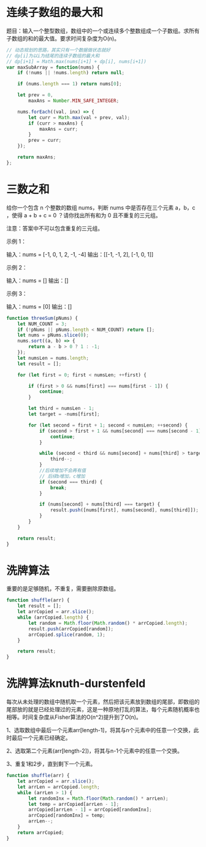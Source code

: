 # 连续子数组的最大和

题目：输入一个整型数组，数组中的一个或连续多个整数组成一个子数组。求所有子数组的和的最大值。要求时间复杂度为O(n)。

```js
// 动态规划的思路，其实只有一个数据做状态就好
// dp[i]为以i为结尾的连续子数组的最大和
// dp[i+1] = Math.max(nums[i+1] + dp[i], nums[i+1])
var maxSubArray = function(nums) {
    if (!nums || !nums.length) return null;

    if (nums.length === 1) return nums[0];

    let prev = 0,
        maxAns = Number.MIN_SAFE_INTEGER;

    nums.forEach((val, inx) => {
        let curr = Math.max(val + prev, val);
        if (curr > maxAns) {
            maxAns = curr;
        }
        prev = curr;
    });

    return maxAns;
};
```

# 三数之和

给你一个包含 n 个整数的数组 nums，判断 nums 中是否存在三个元素 a，b，c ，使得 a + b + c = 0 ？请你找出所有和为 0 且不重复的三元组。

注意：答案中不可以包含重复的三元组。

示例 1：

输入：nums = [-1, 0, 1, 2, -1, -4]
输出：[[-1, -1, 2], [-1, 0, 1]]

示例 2：

输入：nums = []
输出：[]

示例 3：

输入：nums = [0]
输出：[]

```js
function threeSum(pNums) {
    let NUM_COUNT = 3;
    if (!pNums || pNums.length < NUM_COUNT) return [];
    let nums = pNums.slice(0);
    nums.sort((a, b) => {
        return a - b > 0 ? 1 : -1;
    });
    let numsLen = nums.length;
    let result = [];

    for (let first = 0; first < numsLen; ++first) {

        if (first > 0 && nums[first] === nums[first - 1]) {
            continue;
        }

        let third = numsLen - 1;
        let target = -nums[first];

        for (let second = first + 1; second < numsLen; ++second) {
            if (second > first + 1 && nums[second] === nums[second - 1]) {
                continue;
            }

            while (second < third && nums[second] + nums[third] > target) {
                third--;
            }
            //后续增加不会再有值
            // 后续b增加，c增加
            if (second === third) {
                break;
            }

            if (nums[second] + nums[third] === target) {
                result.push([nums[first], nums[second], nums[third]]);
            }
        }
    }

    return result;
}
```

# 洗牌算法

重要的是足够随机，不重复，需要删除原数组。

```js
function shuffle(arr) {
    let result = [];
    let arrCopied = arr.slice();
    while (arrCopied.length) {
        let random = Math.floor(Math.random() * arrCopied.length);
        result.push(arrCopied[random]);
        arrCopied.splice(random, 1);
    }

    return result;
}
```

# 洗牌算法knuth-durstenfeld 

每次从未处理的数组中随机取一个元素，然后把该元素放到数组的尾部，即数组的尾部放的就是已经处理过的元素，这是一种原地打乱的算法，每个元素随机概率也相等。时间复杂度从Fisher算法的O(n^2)提升到了O(n)。

1、选取数组中最后一个元素arr[length-1]，将其与n个元素中的任意一个交换，此时最后一个元素已经确定。

2、选取第二个元素(arr[length-2])，将其与n-1个元素中的任意一个交换。

3、重复1和2步，直到剩下一个元素。

```js
function shuffle(arr) {
    let arrCopied = arr.slice();
    let arrLen = arrCopied.length;
    while (arrLen > 1) {
        let randomInx = Math.floor(Math.random() * arrLen);
        let temp = arrCopied[arrLen - 1];
        arrCopied[arrLen - 1] = arrCopied[randomInx];
        arrCopied[randomInx] = temp;
        arrLen--;
    }
    return arrCopied;
}
```


